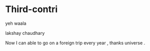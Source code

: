 # Third-contri
yeh waala

lakshay chaudhary

Now I can able to go on a foreign trip every year , thanks universe .
